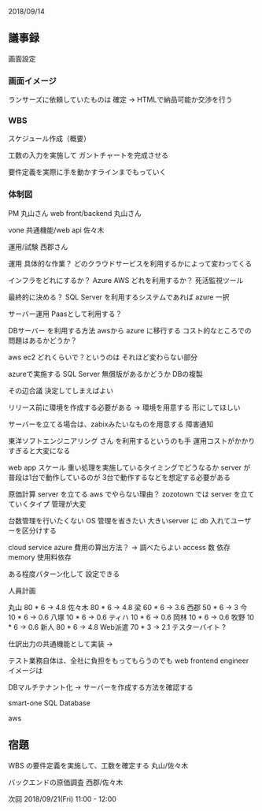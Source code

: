 2018/09/14

## 議事録

画面設定

### 画面イメージ

ランサーズに依頼していたものは 確定
→ HTMLで納品可能か交渉を行う

### WBS

スケジュール作成（概要）

工数の入力を実施して ガントチャートを完成させる

要件定義を実際に手を動かすラインまでもっていく


### 体制図

PM 丸山さん
web front/backend 丸山さん

vone 共通機能/web api 佐々木

運用/試験 西郡さん

運用 具体的な作業？
どのクラウドサービスを利用するかによって変わってくる

インフラをどれにするか？
Azure AWS どれを利用するか？
死活監視ツール

最終的に決める？
SQL Server を利用するシステムであれば azure 一択

サーバー運用
Paasとして利用する？

DBサーバー を利用する方法
awsから azure に移行する
コスト的なところでの問題はあるかどうか？

aws ec2 どれくらいで？というのは それほど変わらない部分

azureで実施する
SQL Server 無償版があるかどうか
DBの複製

その辺合議 決定してしまえばよい

リリース前に環境を作成する必要がある
→ 環境を用意する 形にしてほしい

サーバーを立てる場合は、zabixみたいなものを用意する
障害通知

東洋ソフトエンジニアリング さん を利用するというのも手
運用コストがかかりすぎると大変になる


web app スケール
重い処理を実施しているタイミングでどうなるか
server が普段は1台で動作しているのが 3台で動作するなどを想定する必要がある

原価計算
server を立てる
aws でやらない理由？
zozotown では 
server を立てていくタイプ 管理が大変

台数管理を行いたくない OS 管理を省きたい
大きいserver に db 入れてユーザーを区分けする

cloud service azure 費用の算出方法？
→ 調べたらよい
access 数 依存
memory 使用料依存

ある程度パターン化して 設定できる


人員計画

丸山 80 * 6 -> 4.8
佐々木 80 * 6 -> 4.8
梁 60 * 6 -> 3.6
西郡 50 * 6 -> 3
今 10 * 6 -> 0.6
八塚 10 * 6 -> 0.6
ティハ 10 * 6 -> 0.6
岡林 10 * 6 -> 0.6
牧野 10 * 6 -> 0.6
新人 80 * 6 -> 4.8
Web派遣 70 * 3 -> 2.1
テスターバイト ?


仕訳出力の共通機能として実装
→ 

テスト業務自体は、全社に負担をもってもらうのでも
web frontend engineer
イメージは

DBマルチテナント化
→ サーバーを作成する方法を確認する

smart-one 
SQL Database

aws


## 宿題

WBS の要件定義を実施して、工数を確定する 丸山/佐々木

バックエンドの原価調査 西郡/佐々木

次回 2018/09/21(Fri) 11:00 - 12:00

